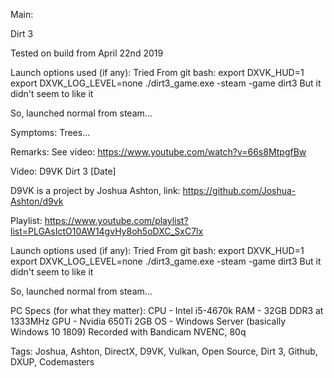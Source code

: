 Main:

Dirt 3

Tested on build from April 22nd 2019

Launch options used (if any):
Tried
From git bash:
export DXVK_HUD=1
export DXVK_LOG_LEVEL=none
./dirt3_game.exe -steam -game dirt3
But it didn't seem to like it

So, launched normal from steam...

Symptoms:
Trees...

Remarks:
See video:
https://www.youtube.com/watch?v=66s8MtpgfBw

Video:
D9VK Dirt 3 [Date]

D9VK is a project by Joshua Ashton, link:
https://github.com/Joshua-Ashton/d9vk

Playlist:
https://www.youtube.com/playlist?list=PLGAsIctO10AW14gvHy8oh5oDXC_SxC7lx

Launch options used (if any):
Tried
From git bash:
export DXVK_HUD=1
export DXVK_LOG_LEVEL=none
./dirt3_game.exe -steam -game dirt3
But it didn't seem to like it

So, launched normal from steam...

PC Specs (for what they matter):
CPU - Intel i5-4670k
RAM - 32GB DDR3 at 1333MHz
GPU - Nvidia 650Ti 2GB
OS - Windows Server (basically Windows 10 1809)
Recorded with Bandicam NVENC, 80q

Tags:
Joshua, Ashton, DirectX, D9VK, Vulkan, Open Source, Dirt 3, Github, DXUP, Codemasters
